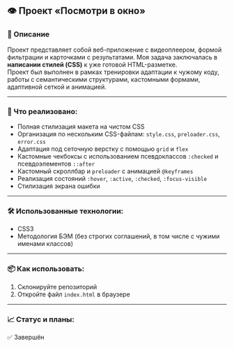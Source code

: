 ## 👁 Проект «Посмотри в окно»

### 📌 Описание

Проект представляет собой веб-приложение с видеоплеером, формой фильтрации и карточками с результатами. Моя задача заключалась в **написании стилей (CSS)** к уже готовой HTML-разметке.  
Проект был выполнен в рамках тренировки адаптации к чужому коду, работы с семантическими структурами, кастомными формами, адаптивной сеткой и анимацией.

---

### 🚀 Что реализовано:

- Полная стилизация макета на чистом CSS
- Организация по нескольким CSS-файлам: `style.css`, `preloader.css`, `error.css`
- Адаптация под сеточную верстку с помощью `grid` и `flex`  
- Кастомные чекбоксы с использованием псевдоклассов `:checked` и псевдоэлементов `::after `
- Кастомный скроллбар и `preloader` с анимацией `@keyframes`  
- Реализация состояний `:hover`, `:active`, `:checked`, `:focus-visible` 
- Стилизация экрана ошибки  
---

### 🛠 Использованные технологии:

- CSS3     
- Методология БЭМ (без строгих соглашений, в том числе с чужими именами классов)  
---

### 📦 Как использовать:

1. Склонируйте репозиторий  
2. Откройте файл `index.html` в браузере  
---

### 📈 Статус и планы:

✅ Завершён 
